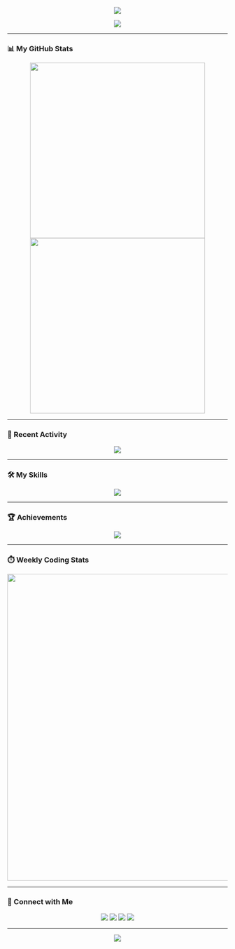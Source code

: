 <!--
MIT License

Copyright (c) 2024 ZZY1234321

Permission is hereby granted, free of charge, to any person obtaining a copy
of this software and associated documentation files (the "Software"), to deal
in the Software without restriction, including without limitation the rights
to use, copy, modify, merge, publish, distribute, sublicense, and/or sell
copies of the Software, and to permit persons to whom the Software is
furnished to do so, subject to the following conditions:

The above copyright notice and this permission notice shall be included in all
copies or substantial portions of the Software.

THE SOFTWARE IS PROVIDED "AS IS", WITHOUT WARRANTY OF ANY KIND, EXPRESS OR
IMPLIED, INCLUDING BUT NOT LIMITED TO THE WARRANTIES OF MERCHANTABILITY,
FITNESS FOR A PARTICULAR PURPOSE AND NONINFRINGEMENT. IN NO EVENT SHALL THE
AUTHORS OR COPYRIGHT HOLDERS BE LIABLE FOR ANY CLAIM, DAMAGES OR OTHER
LIABILITY, WHETHER IN AN ACTION OF CONTRACT, TORT OR OTHERWISE, ARISING FROM,
OUT OF OR IN CONNECTION WITH THE SOFTWARE OR THE USE OR OTHER DEALINGS IN THE
SOFTWARE.

Source repository: <https://github.com/ZZY1234321/ZZY1234321>
-->

<p align="center">
    <!-- Header banner -->
    <img src="https://capsule-render.vercel.app/api?type=waving&color=0:FFDEE9,100:B5FFFC&height=250&section=header&text=Hi%20There!&fontSize=75&fontColor=333&desc=Welcome%20to%20my%20GitHub!&descAlignY=65&descAlign=50" />
</p>

<p align="center">
    <!-- Typing effect -->
    <img src="https://readme-typing-svg.demolab.com?font=Roboto&size=24&pause=1000&color=0E80D3&center=true&vCenter=true&width=600&lines=I+am+ZZY1234321;Welcome+to+my+GitHub+Profile!;Explore+my+projects+below!" />
</p>

---

### 📊 My GitHub Stats

<p align="center">
    <!-- GitHub Stats -->
    <img src="https://github-readme-stats.vercel.app/api?username=ZZY1234321&theme=default&show_icons=true&hide_title=true&hide=contribs&include_all_commits=true" width="400" />
    <!-- Streak Stats -->
    <img src="https://streak-stats.demolab.com?user=ZZY1234321&theme=default&hide_border=true" width="400" />
</p>

---

### 🚀 Recent Activity

<p align="center">
    <!-- Contribution Graph -->
    <img src="https://github-readme-activity-graph.vercel.app/graph?username=ZZY1234321&theme=light&hide_border=true&area=true" />
</p>

---

### 🛠️ My Skills

<p align="center">
    <!-- Skill icons -->
    <img src="https://skillicons.dev/icons?i=python,c,cpp,html,css,rust,latex,mysql,vscode,linux" />
</p>

---

### 🏆 Achievements

<p align="center">
    <!-- Trophies -->
    <img src="https://github-profile-trophy.vercel.app/?username=ZZY1234321&theme=gruvbox&no-bg=true&no-frame=true" />
</p>

---

### ⏱️ Weekly Coding Stats

<p align="center">
    <!-- Wakatime -->
    <img src="https://wakatime.com/share/@ZZY1234321/9e225507-6273-4967-b1c9-409f043a94a5.svg" width="700" />
</p>

---

### 🔗 Connect with Me

<p align="center">
    <!-- Social badges -->
    <a href="https://github.com/ZZY1234321"><img src="https://img.shields.io/badge/GitHub-ZZY1234321-181717?logo=github&color=blue" /></a>
    <a href="https://gitee.com/zhangziyan123"><img src="https://img.shields.io/badge/Gitee-ZZY1234321-C71D23?logo=gitee" /></a>
    <a href="https://wakatime.com/@ZZY1234321"><img src="https://wakatime.com/badge/user/7739da3c-affd-41b6-aaab-f3376c6de21a.svg" /></a>
    <img src="https://komarev.com/ghpvc/?username=ZZY1234321&style=flat-square&color=blue" />
</p>

---

<p align="center">
    <!-- Footer banner -->
    <img src="https://capsule-render.vercel.app/api?type=waving&color=0:FFDEE9,100:B5FFFC&height=200&section=footer&text=Thanks%20for%20Visiting!&fontSize=40&fontColor=333" />
</p>

